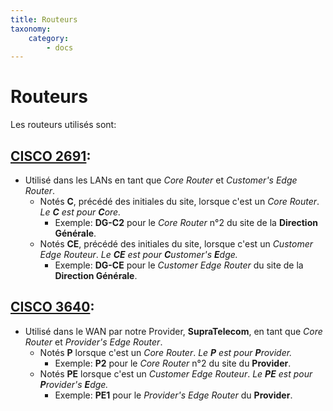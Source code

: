 ```yaml
---
title: Routeurs
taxonomy:
    category:
        - docs
---
```


# Routeurs

Les routeurs utilisés sont:

## [CISCO 2691](https://www.cnet.com/products/cisco-2691-router-rack-mountable-series/specs/):

* Utilisé dans les LANs en tant que *Core Router* et *Customer's Edge Router*.
  * Notés **C**, précédé des initiales du site, lorsque c'est un *Core Router*. *Le **C** est pour **C**ore.*
    * Exemple: **DG-C2** pour le *Core Router* n°2 du site de la **Direction Générale**.
  * Notés **CE**, précédé des initiales du site, lorsque c'est un *Customer Edge Routeur*. *Le **CE** est pour **C**ustomer's  **E**dge.*
    * Exemple: **DG-CE** pour le *Customer Edge Router* du site de la **Direction Générale**.

## [CISCO 3640](https://www.cnet.com/products/cisco-3640-ethernet-fast-ethernet-router-series/specs/):

* Utilisé dans le WAN par notre Provider, **SupraTelecom**, en tant que *Core Router* et *Provider's Edge Router*.
  * Notés **P** lorsque c'est un *Core Router*. *Le **P** est pour **P**rovider.*
    * Exemple: **P2** pour le *Core Router* n°2 du site du **Provider**.
  * Notés **PE** lorsque c'est un *Customer Edge Routeur*. *Le **PE** est pour **P**rovider's **E**dge.*
    * Exemple: **PE1** pour le *Provider's Edge Router* du **Provider**.
